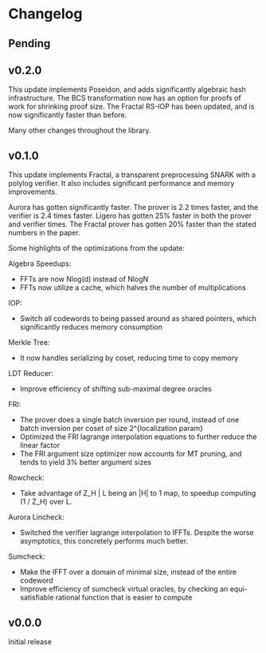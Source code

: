 # Changelog

## Pending

## v0.2.0

This update implements Poseidon, and adds significantly algebraic hash infrastructure.
The BCS transformation now has an option for proofs of work for shrinking proof size.
The Fractal RS-IOP has been updated, and is now significantly faster than before.

Many other changes throughout the library.

## v0.1.0

This update implements Fractal, a transparent preprocessing SNARK with a polylog verifier.
It also includes significant performance and memory improvements.

Aurora has gotten significantly faster. The prover is 2.2 times faster, and the verifier is 2.4 times faster.
Ligero has gotten 25% faster in both the prover and verifier times.
The Fractal prover has gotten 20% faster than the stated numbers in the paper.

Some highlights of the optimizations from the update:

Algebra Speedups:
* FFTs are now Nlog(d) instead of NlogN
* FFTs now utilize a cache, which halves the number of multiplications

IOP:
* Switch all codewords to being passed around as shared pointers,
  which significantly reduces memory consumption

Merkle Tree:
* It now handles serializing by coset, reducing time to copy memory

LDT Reducer:
* Improve efficiency of shifting sub-maximal degree oracles

FRI:
* The prover does a single batch inversion per round,
  instead of one batch inversion per coset of size 2^{localization param}
* Optimized the FRI lagrange interpolation equations to further reduce the linear factor
* The FRI argument size optimizer now accounts for MT pruning, and tends to yield 3% better argument sizes

Rowcheck:
* Take advantage of Z_H | L being an |H| to 1 map, to speedup computing (1 / Z_H) over L.

Aurora Lincheck:
* Switched the verifier lagrange interpolation to IFFTs.
  Despite the worse asymptotics, this concretely performs much better.

Sumcheck:
* Make the IFFT over a domain of minimal size, instead of the entire codeword
* Improve efficiency of sumcheck virtual oracles,
  by checking an equi-satisfiable rational function that is easier to compute

## v0.0.0

Initial release
